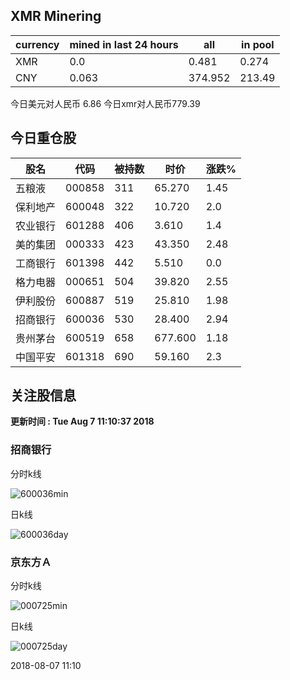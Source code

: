 ## XMR Minering

|currency|mined in last 24 hours|all|in pool|
|---|---|---|---|
|XMR|0.0|0.481|0.274|
|CNY|0.063|374.952|213.49|

今日美元对人民币 6.86	今日xmr对人民币779.39


## 今日重仓股 

|股名|代码|被持数|时价|涨跌%|
|---|---|---|---|---|
|五粮液|000858|311|65.270|1.45|
|保利地产|600048|322|10.720|2.0|
|农业银行|601288|406|3.610|1.4|
|美的集团|000333|423|43.350|2.48|
|工商银行|601398|442|5.510|0.0|
|格力电器|000651|504|39.820|2.55|
|伊利股份|600887|519|25.810|1.98|
|招商银行|600036|530|28.400|2.94|
|贵州茅台|600519|658|677.600|1.18|
|中国平安|601318|690|59.160|2.3|

## 关注股信息
**更新时间 : Tue Aug  7 11:10:37 2018**
### 招商银行 
分时k线

![600036min](http://image.sinajs.cn/newchart/min/n/sh600036.gif)

日k线

![600036day](http://image.sinajs.cn/newchart/daily/n/sh600036.gif)

### 京东方Ａ 
分时k线

![000725min](http://image.sinajs.cn/newchart/min/n/sz000725.gif)

日k线

![000725day](http://image.sinajs.cn/newchart/daily/n/sz000725.gif)

2018-08-07 11:10